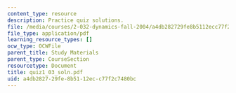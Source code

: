 ```yaml
---
content_type: resource
description: Practice quiz solutions.
file: /media/courses/2-032-dynamics-fall-2004/a4db282729fe8b5112ecc77f2c7480bc_quiz1_03_soln.pdf
file_type: application/pdf
learning_resource_types: []
ocw_type: OCWFile
parent_title: Study Materials
parent_type: CourseSection
resourcetype: Document
title: quiz1_03_soln.pdf
uid: a4db2827-29fe-8b51-12ec-c77f2c7480bc
---
```

